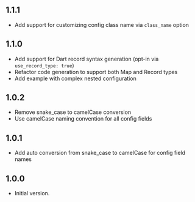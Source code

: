 ## 1.1.1

- Add support for customizing config class name via `class_name` option

## 1.1.0

- Add support for Dart record syntax generation (opt-in via `use_record_type: true`)
- Refactor code generation to support both Map and Record types
- Add example with complex nested configuration

## 1.0.2

- Remove snake_case to camelCase conversion
- Use camelCase naming convention for all config fields

## 1.0.1

- Add auto conversion from snake_case to camelCase for config field names

## 1.0.0

- Initial version.
